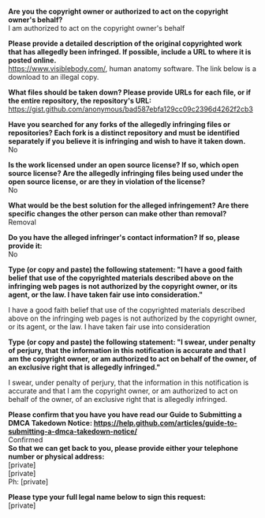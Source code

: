 **Are you the copyright owner or authorized to act on the copyright owner's behalf?**  
I am authorized to act on the copyright owner's behalf  

**Please provide a detailed description of the original copyrighted work that has allegedly been infringed. If possible, include a URL to where it is posted online.**  
https://www.visiblebody.com/, human anatomy software. The link below is a download to an illegal copy. 

**What files should be taken down? Please provide URLs for each file, or if the entire repository, the repository's URL:**  
https://gist.github.com/anonymous/bad587ebfa129cc09c2396d4262f2cb3  

**Have you searched for any forks of the allegedly infringing files or repositories? Each fork is a distinct repository and must be identified separately if you believe it is infringing and wish to have it taken down.**  
No  

**Is the work licensed under an open source license? If so, which open source license? Are the allegedly infringing files being used under the open source license, or are they in violation of the license?**  
No  

**What would be the best solution for the alleged infringement? Are there specific changes the other person can make other than removal?**  
Removal  

**Do you have the alleged infringer's contact information? If so, please provide it:**  
No  

**Type (or copy and paste) the following statement: "I have a good faith belief that use of the copyrighted materials described above on the infringing web pages is not authorized by the copyright owner, or its agent, or the law. I have taken fair use into consideration."**  

I have a good faith belief that use of the copyrighted materials described above on the infringing web pages is not authorized by the copyright owner, or its agent, or the law. I have taken fair use into consideration  

**Type (or copy and paste) the following statement: "I swear, under penalty of perjury, that the information in this notification is accurate and that I am the copyright owner, or am authorized to act on behalf of the owner, of an exclusive right that is allegedly infringed."**  

I swear, under penalty of perjury, that the information in this notification is accurate and that I am the copyright owner, or am authorized to act on behalf of the owner, of an exclusive right that is allegedly infringed.  

**Please confirm that you have you have read our Guide to Submitting a DMCA Takedown Notice: https://help.github.com/articles/guide-to-submitting-a-dmca-takedown-notice/**  
Confirmed  
**So that we can get back to you, please provide either your telephone number or physical address:**  
[private]  
[private]  
Ph: [private]  

**Please type your full legal name below to sign this request:**  
[private]  
